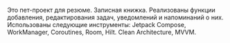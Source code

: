 Это пет-проект для резюме. Записная книжка. Реализованы функции добавления, редактирования задач, уведомлений и напоминаний о них.
Использованы следующие инструменты: Jetpack Compose, WorkManager, Coroutines, Room, Hilt.
Clean Architecture, MVVM.
